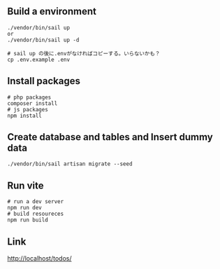 ## Build a environment
```
./vendor/bin/sail up
or
./vendor/bin/sail up -d

# sail up の後に.envがなければコピーする。いらないかも？
cp .env.example .env
```

## Install packages
```
# php packages
composer install
# js packages
npm install
```

## Create database and tables and Insert dummy data
```
./vendor/bin/sail artisan migrate --seed
```

## Run vite
```
# run a dev server
npm run dev
# build resoureces
npm run build
```

## Link
[http://localhost/todos/](http://localhost/todos/)
